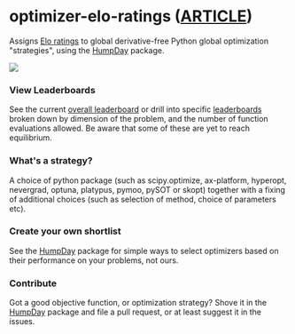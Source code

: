 # optimizer-elo-ratings ([ARTICLE](https://www.microprediction.com/blog/humpday))
Assigns [Elo ratings](https://github.com/microprediction/optimizer-elo-ratings/tree/main/results/leaderboards/overall) to global derivative-free Python global optimization "strategies", using the [HumpDay](https://github.com/microprediction/humpday) package. 



![](https://i.imgur.com/FCiSrMQ.png)

### View Leaderboards

See the current [overall leaderboard](https://github.com/microprediction/optimizer-elo-ratings/tree/main/results/leaderboards/overall) or drill into specific [leaderboards](https://github.com/microprediction/optimizer-elo-ratings/tree/main/results/leaderboards) broken down by dimension of the problem, and the number of function evaluations allowed. Be aware that some of these are yet to reach equilibrium. 

### What's a strategy?

A choice of python package (such as scipy.optimize, ax-platform, hyperopt, nevergrad, optuna, platypus, pymoo, pySOT or skopt) together with a fixing of additional choices (such as selection of method, choice of parameters etc). 

### Create your own shortlist

See the [HumpDay](https://github.com/microprediction/humpday) package for simple ways to select optimizers based on their performance on your problems, not ours.  



### Contribute

Got a good objective function, or optimization strategy? Shove it in the [HumpDay](https://github.com/microprediction/humpday) package and file a pull request, or at least suggest it in the issues. 
